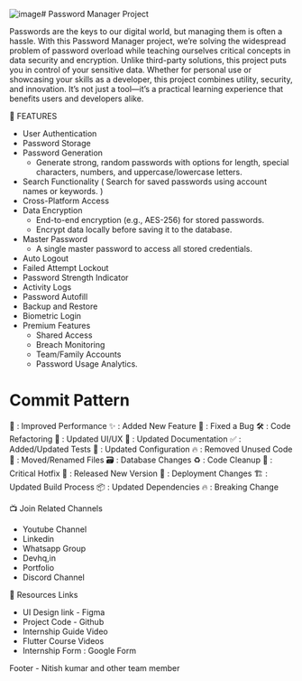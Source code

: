 ![image](https://github.com/user-attachments/assets/bdcbb09b-578f-4f43-9c9f-7098a4d96a93)# Password Manager Project 

Passwords are the keys to our digital world, but managing them is often a hassle. With this Password Manager project, we’re solving the widespread problem of password overload while teaching ourselves critical concepts in data security and encryption. Unlike third-party solutions, this project puts you in control of your sensitive data. Whether for personal use or showcasing your skills as a developer, this project combines utility, security, and innovation. It’s not just a tool—it’s a practical learning experience that benefits users and developers alike. 

🔗 FEATURES

*  User Authentication 
*  Password Storage 
*  Password Generation
    *  Generate strong, random passwords with options for length, special characters, numbers, and uppercase/lowercase letters.
*  Search Functionality ( Search for saved passwords using account names or keywords. )
*  Cross-Platform Access 
*  Data Encryption 
    * End-to-end encryption (e.g., AES-256) for stored passwords.
    * Encrypt data locally before saving it to the database.
*  Master Password 
    *  A single master password to access all stored credentials. 
*  Auto Logout 
*  Failed Attempt Lockout 
*  Password Strength Indicator 
*  Activity Logs 
*  Password Autofill 
*  Backup and Restore 
*  Biometric Login 
* Premium Features 
    * Shared Access
    * Breach Monitoring
    * Team/Family Accounts
    * Password Usage Analytics.

# Commit Pattern 
🚀 : Improved Performance
✨ : Added New Feature
🐛 : Fixed a Bug
🛠️ : Code Refactoring
🎨 : Updated UI/UX
📝 : Updated Documentation
✅ : Added/Updated Tests
🔧 : Updated Configuration
🔥 : Removed Unused Code
🚚 : Moved/Renamed Files
🗃️ : Database Changes
♻️ : Code Cleanup
🛑 : Critical Hotfix
🔖 : Released New Version
🚀 : Deployment Changes
🏗️ : Updated Build Process
📦 : Updated Dependencies
🔥 : Breaking Change

📺 Join Related Channels

* Youtube Channel
* Linkedin
* Whatsapp Group
* Devhq,in
* Portfolio
* Discord Channel

🔗 Resources Links

* UI Design link - Figma 
* Project Code  - Github 
* Internship Guide Video 
* Flutter Course Videos
* Internship Form : Google Form


Footer - Nitish kumar and other team member
